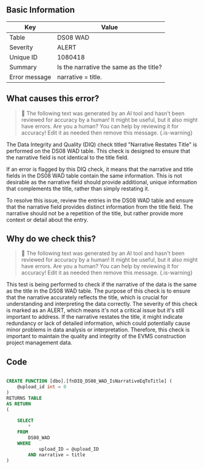 ## Basic Information
| Key         | Value          |
|-------------|----------------|
| Table       | DS08 WAD |
| Severity    | ALERT |
| Unique ID   | 1080418   |
| Summary     | Is the narrative the same as the title? |
| Error message | narrative = title. |

## What causes this error?

> :robot: The following text was generated by an AI tool and hasn't been reviewed for accuracy by a human! It might be useful, but it also might have errors. Are you a human? You can help by reviewing it for accuracy! Edit it as needed then remove this message.
{.is-warning}

The Data Integrity and Quality (DIQ) check titled "Narrative Restates Title" is performed on the DS08 WAD table. This check is designed to ensure that the narrative field is not identical to the title field. 

If an error is flagged by this DIQ check, it means that the narrative and title fields in the DS08 WAD table contain the same information. This is not desirable as the narrative field should provide additional, unique information that complements the title, rather than simply restating it. 

To resolve this issue, review the entries in the DS08 WAD table and ensure that the narrative field provides distinct information from the title field. The narrative should not be a repetition of the title, but rather provide more context or detail about the entry.
## Why do we check this?

> :robot: The following text was generated by an AI tool and hasn't been reviewed for accuracy by a human! It might be useful, but it also might have errors. Are you a human? You can help by reviewing it for accuracy! Edit it as needed then remove this message.
{.is-warning}

This test is being performed to check if the narrative of the data is the same as the title in the DS08 WAD table. The purpose of this check is to ensure that the narrative accurately reflects the title, which is crucial for understanding and interpreting the data correctly. The severity of this check is marked as an ALERT, which means it's not a critical issue but it's still important to address. If the narrative restates the title, it might indicate redundancy or lack of detailed information, which could potentially cause minor problems in data analysis or interpretation. Therefore, this check is important to maintain the quality and integrity of the EVMS construction project management data.
## Code

```sql

CREATE FUNCTION [dbo].[fnDIQ_DS08_WAD_IsNarrativeEqToTitle] (
	@upload_id int = 0
)
RETURNS TABLE
AS RETURN
(
	
	SELECT 
		*
	FROM
		DS08_WAD
	WHERE
			upload_ID = @upload_ID  
		AND	narrative = title
)
```
